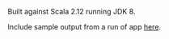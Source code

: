 Built against Scala 2.12 running JDK 8.

Include sample output from a run of app [here](twits-2019-07-12T17:14:51.296+01:00.json).